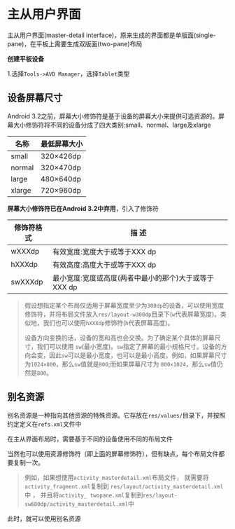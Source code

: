 # 主从用户界面

主从用户界面(master-detail interface)，原来生成的界面都是单版面(single-pane)，在平板上需要生成双版面(two-pane)布局

**创建平板设备**

1.选择`Tools->AVD Manager`，选择`Tablet`类型



## 设备屏幕尺寸

Android 3.2之前，屏幕大小修饰符是基于设备的屏幕大小来提供可选资源的。屏幕大小修饰符将不同的设备分成了四大类别:small、normal、large及xlarge

| 名称   | 最低屏幕大小 |
| ------ | ------------ |
| small  | 320×426dp    |
| normal | 320×470dp    |
| large  | 480×640dp    |
| xlarge | 720×960dp    |

**屏幕大小修饰符已在Android 3.2中弃用**，引入了修饰符

| 修饰符格式 | 描 述                                                 |
| ---------- | ----------------------------------------------------- |
| wXXXdp     | 有效宽度:宽度大于或等于XXX dp                         |
| hXXXdp     | 有效高度:高度大于或等于XXX dp                         |
| swXXXdp    | 最小宽度:宽度或高度(两者中最小的那个)大于或等于XXX dp |

>假设想指定某个布局仅适用于屏幕宽度至少为`300dp`的设备，可以使用宽度修饰符，并将布局文件放入`res/layout-w300dp`目录下(`w`代表屏幕宽度)。类似地，我们也可以使用`hXXXdp`修饰符(`h`代表屏幕高度)。
>
>设备方向变换的话，设备的宽和高也会交换。为了确定某个具体的屏幕尺寸，我们可以使用 `sw`(最小宽度)。`sw`指定了屏幕的最小规格尺寸。设备的方向会变，因此`sw`可以是最小宽度，也可以是最小高度。例如，如果屏幕尺寸为`1024×800`，那么`sw`值就是`800`;而如果屏幕尺寸为 `800×1024`，那么`sw`值仍然是`800`。



## 别名资源

别名资源是一种指向其他资源的特殊资源。它存放在`res/values/`目录下，并按照约定定义在`refs.xml`文件中

在主从界面布局时，需要基于不同的设备使用不同的布局文件

当然也可以使用资源修饰符（即上面的屏幕修饰符），但有缺点，每个布局文件都要复制一次。

> 例如，如果想使用`activity_masterdetail.xml`布局文件， 就需要将`activity_fragment.xml`复制到 `res/layout/activity_masterdetail.xml` 中 ， 并且将`activity_ twopane.xml`复制到`res/layout-sw600dp/activity_masterdetail.xml`中

此时，就可以使用别名资源













